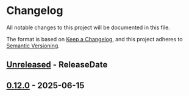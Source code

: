 <!-- markdownlint-disable blanks-around-headings blanks-around-lists no-duplicate-heading -->

# Changelog
All notable changes to this project will be documented in this file.

The format is based on [Keep a Changelog](https://keepachangelog.com/en/1.0.0/),
and this project adheres to [Semantic Versioning](https://semver.org/spec/v2.0.0.html).

<!-- next-header -->
## [Unreleased] - ReleaseDate
## [0.12.0] - 2025-06-15

<!-- next-url -->
[Unreleased]: https://github.com/rust-gpu/spirv-tools-rs/compare/spirv-tools-sys-v0.12.0...HEAD
[0.12.0]: https://github.com/EmbarkStudios/spirv-tools-rs/compare/spirv-tools-sys-v0.8.0...spirv-tools-sys-v0.12.0
[0.8.0]: https://github.com/EmbarkStudios/spirv-tools-rs/compare/spirv-tools-sys-v0.7.0...spirv-tools-sys-v0.8.0
[0.7.0]: https://github.com/EmbarkStudios/spirv-tools-rs/compare/spirv-tools-sys-v0.6.0...spirv-tools-sys-v0.7.0
[0.6.0]: https://github.com/EmbarkStudios/spirv-tools-rs/compare/spirv-tools-sys-v0.5.0..spirv-tools-sys-.0.6.0
[0.5.0]: https://github.com/EmbarkStudios/spirv-tools-rs/compare/spirv-tools-sys-v0.4.0...spirv-tools-sys-v0.5.0
[0.3.1]: https://github.com/EmbarkStudios/spirv-tools-rs/compare/spirv-tools-sys-v0.3.0...spirv-tools-sys-v0.4
[0.3.0]: https://github.com/EmbarkStudios/spirv-tools-rs/compare/spirv-tools-sys-v0.2.0...spirv-tools-sys-v0.3.0
[0.1.1]: https://github.com/EmbarkStudios/spirv-tools-rs/compare/spirv-tools-sys-v0.1.0...spirv-tools-sys-v0.1.1
[0.1.0]: https://github.com/EmbarkStudios/spirv-tools-rs/releases/tag/spirv-tools-sys-v0.1.0
